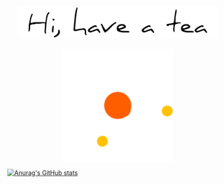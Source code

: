 ###                                                   

<h2 align="center">
  <img src="hello.png" />
</h2>
<p align="center">
  <img src="loading.gif" />
</p>

[![Anurag's GitHub stats](https://github-readme-stats.vercel.app/api?username=tranghane&show_icons=true&theme=highcontrast&card_width1500)](https://github.com/anuraghazra/github-readme-stats)
